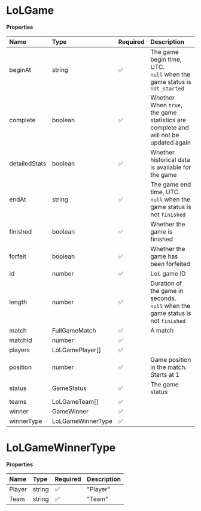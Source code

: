 # LoLGame

**Properties**

| Name          | Type              | Required | Description                                                                         |
| :------------ | :---------------- | :------- | :---------------------------------------------------------------------------------- |
| beginAt       | string            | ✅       | The game begin time, UTC. <br/>`null` when the game status is `not_started`         |
| complete      | boolean           | ✅       | Whether When `true`, the game statistics are complete and will not be updated again |
| detailedStats | boolean           | ✅       | Whether historical data is available for the game                                   |
| endAt         | string            | ✅       | The game end time, UTC. <br/>`null` when the game status is not `finished`          |
| finished      | boolean           | ✅       | Whether the game is finished                                                        |
| forfeit       | boolean           | ✅       | Whether the game has been forfeited                                                 |
| id            | number            | ✅       | LoL game ID                                                                         |
| length        | number            | ✅       | Duration of the game in seconds. <br/>`null` when the game status is not `finished` |
| match         | FullGameMatch     | ✅       | A match                                                                             |
| matchId       | number            | ✅       |                                                                                     |
| players       | LoLGamePlayer[]   | ✅       |                                                                                     |
| position      | number            | ✅       | Game position in the match. Starts at 1                                             |
| status        | GameStatus        | ✅       | The game status                                                                     |
| teams         | LoLGameTeam[]     | ✅       |                                                                                     |
| winner        | GameWinner        | ✅       |                                                                                     |
| winnerType    | LoLGameWinnerType | ✅       |                                                                                     |

# LoLGameWinnerType

**Properties**

| Name   | Type   | Required | Description |
| :----- | :----- | :------- | :---------- |
| Player | string | ✅       | "Player"    |
| Team   | string | ✅       | "Team"      |

<!-- This file was generated by liblab | https://liblab.com/ -->
